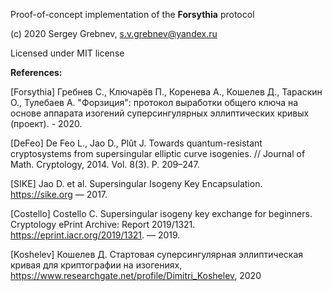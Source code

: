 Proof-of-concept implementation of the **Forsythia** protocol

(c) 2020 Sergey Grebnev, s.v.grebnev@yandex.ru

Licensed under MIT license

**References:**

[Forsythia] Гребнев С., Ключарёв П., Коренева А., Кошелев Д., Тараскин О., Тулебаев А. 
"Форзиция": протокол выработки общего ключа на основе аппарата
изогений суперсингулярных эллиптических кривых (проект). - 2020.

[DeFeo]  De Feo L., Jao D., Plût J. Towards quantum-resistant cryptosystems from
supersingular elliptic curve isogenies. // Journal of Math. Cryptology, 2014. Vol.
8(3). P. 209–247.

[SIKE]  Jao D. et al. Supersingular Isogeny Key Encapsulation. https://sike.org
— 2017.

[Costello] Costello C. Supersingular isogeny key exchange for beginners. Cryptology ePrint
Archive: Report 2019/1321. https://eprint.iacr.org/2019/1321.
— 2019.

[Koshelev] Кошелев Д. Стартовая суперсингулярная эллиптическая кривая для
криптографии на изогениях, https://www.researchgate.net/profile/Dimitri_Koshelev, 2020
